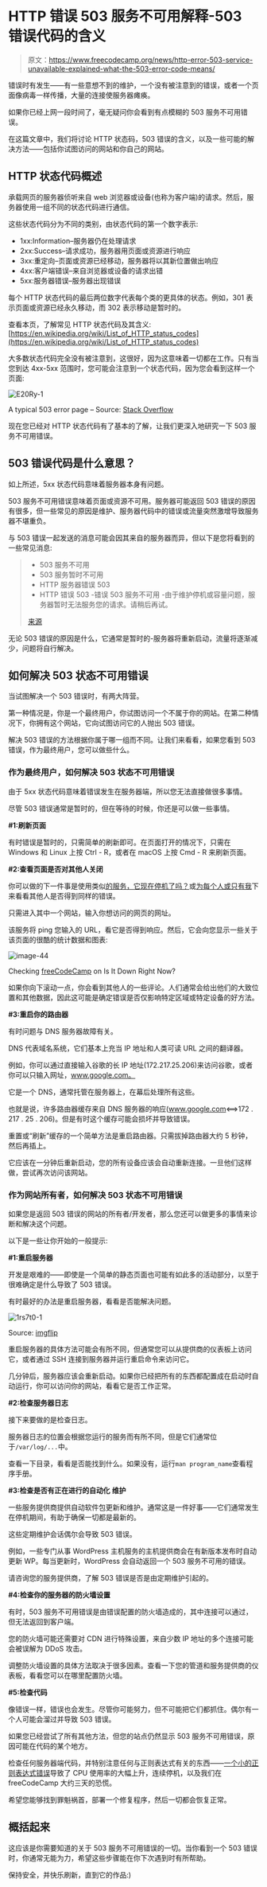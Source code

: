 # HTTP 错误 503 服务不可用解释-503 错误代码的含义

> 原文：<https://www.freecodecamp.org/news/http-error-503-service-unavailable-explained-what-the-503-error-code-means/>

错误时有发生——有一些意想不到的维护，一个没有被注意到的错误，或者一个页面像病毒一样传播，大量的连接使服务器瘫痪。

如果你已经上网一段时间了，毫无疑问你会看到有点模糊的 503 服务不可用错误。

在这篇文章中，我们将讨论 HTTP 状态码，503 错误的含义，以及一些可能的解决方法——包括你试图访问的网站和你自己的网站。

## HTTP 状态代码概述

承载网页的服务器侦听来自 web 浏览器或设备(也称为客户端)的请求。然后，服务器使用一组不同的状态代码进行通信。

这些状态代码分为不同的类别，由状态代码的第一个数字表示:

*   1xx:Information–服务器仍在处理请求
*   2xx:Success–请求成功，服务器用页面或资源进行响应
*   3xx:重定向–页面或资源已经移动，服务器将以其新位置做出响应
*   4xx:客户端错误–来自浏览器或设备的请求出错
*   5xx:服务器错误–服务器出现错误

每个 HTTP 状态代码的最后两位数字代表每个类的更具体的状态。例如，301 表示页面或资源已经永久移动，而 302 表示移动是暂时的。

查看本页，了解常见 HTTP 状态代码及其含义:[https://en.wikipedia.org/wiki/List_of_HTTP_status_codes](https://en.wikipedia.org/wiki/List_of_HTTP_status_codes)

大多数状态代码完全没有被注意到，这很好，因为这意味着一切都在工作。只有当您到达 4xx-5xx 范围时，您可能会注意到一个状态代码，因为您会看到这样一个页面:

![E20Ry-1](img/8feb52a2a9915e95b73d53a24b183698.png)

A typical 503 error page – Source: [Stack Overflow](https://stackoverflow.com/questions/27944151/asp-net-website-shows-503-service-unavailable-after-successful-publishing)

现在您已经对 HTTP 状态代码有了基本的了解，让我们更深入地研究一下 503 服务不可用错误。

## 503 错误代码是什么意思？

如上所述，5xx 状态代码意味着服务器本身有问题。

503 服务不可用错误意味着页面或资源不可用。服务器可能返回 503 错误的原因有很多，但一些常见的原因是维护、服务器代码中的错误或流量突然激增导致服务器不堪重负。

与 503 错误一起发送的消息可能会因其来自的服务器而异，但以下是您将看到的一些常见消息:

> - 503 服务不可用
> - 503 服务暂时不可用
> - HTTP 服务器错误 503
> - HTTP 错误 503
> -错误 503 服务不可用
> -由于维护停机或容量问题，服务器暂时无法服务您的请求。请稍后再试。
> 
> [来源](https://kinsta.com/blog/http-error-503/)

无论 503 错误的原因是什么，它通常是暂时的-服务器将重新启动，流量将逐渐减少，问题将自行解决。

## 如何解决 503 状态不可用错误

当试图解决一个 503 错误时，有两大阵营。

第一种情况是，你是一个最终用户，你试图访问一个不属于你的网站。在第二种情况下，你拥有这个网站，它向试图访问它的人抛出 503 错误。

解决 503 错误的方法根据你属于哪一组而不同。让我们来看看，如果您看到 503 错误，作为最终用户，您可以做些什么。

### 作为最终用户，如何解决 503 状态不可用错误

由于 5xx 状态代码意味着错误发生在服务器端，所以您无法直接做很多事情。

尽管 503 错误通常是暂时的，但在等待的时候，你还是可以做一些事情。

**#1:刷新页面**

有时错误是暂时的，只需简单的刷新即可。在页面打开的情况下，只需在 Windows 和 Linux 上按 Ctrl - R，或者在 macOS 上按 Cmd - R 来刷新页面。

**#2:查看页面是否对其他人关闭**

你可以做的下一件事是使用类似[的服务，它现在停机了吗？](https://www.isitdownrightnow.com/)或[为每个人或只有我](https://downforeveryoneorjustme.com/)下来看看其他人是否得到同样的错误。

只需进入其中一个网站，输入你想访问的网页的网址。

该服务将 ping 您输入的 URL，看它是否得到响应。然后，它会向您显示一些关于该页面的很酷的统计数据和图表:

![image-44](img/eccd0b4960cef75c320b6115d4c50316.png)

Checking [freeCodeCamp](https://www.freecodecamp.org/) on Is It Down Right Now?

如果你向下滚动一点，你会看到其他人的一些评论。人们通常会给出他们的大致位置和其他数据，因此这可能是确定错误是否仅影响特定区域或特定设备的好方法。

**#3:重启你的路由器**

有时问题与 DNS 服务器故障有关。

DNS 代表域名系统，它们基本上充当 IP 地址和人类可读 URL 之间的翻译器。

例如，你可以通过直接输入谷歌的长 IP 地址(172.217.25.206)来访问谷歌，或者你可以只输入网址，www.google.com。

它是一个 DNS，通常托管在服务器上，在幕后处理所有这些。

也就是说，许多路由器缓存来自 DNS 服务器的响应(www.google.com<==>172 . 217 . 25 . 206)。但是有时这个缓存可能会损坏并导致错误。

重置或“刷新”缓存的一个简单方法是重启路由器。只需拔掉路由器大约 5 秒钟，然后再插上。

它应该在一分钟后重新启动，您的所有设备应该会自动重新连接。一旦他们这样做，尝试再次访问该网站。

### 作为网站所有者，如何解决 503 状态不可用错误

如果您是返回 503 错误的网站的所有者/开发者，那么您还可以做更多的事情来诊断和解决这个问题。

以下是一些让你开始的一般提示:

**#1:重启服务器**

开发是艰难的——即使是一个简单的静态页面也可能有如此多的活动部分，以至于很难确定是什么导致了 503 错误。

有时最好的办法是重启服务器，看看是否能解决问题。

![1rs7t0-1](img/0c4355550ef43f97271467da424065c7.png)

Source: [imgflip](https://imgflip.com/i/1rs7t0)

重启服务器的具体方法可能会有所不同，但通常您可以从提供商的仪表板上访问它，或者通过 SSH 连接到服务器并运行重启命令来访问它。

几分钟后，服务器应该会重新启动。如果你已经把所有的东西都配置成在启动时自动运行，你可以访问你的网站，看看它是否工作正常。

**#2:检查服务器日志**

接下来要做的是检查日志。

服务器日志的位置会根据您运行的服务而有所不同，但是它们通常位于`/var/log/...`中。

查看一下目录，看看是否能找到什么。如果没有，运行`man program_name`查看程序手册。

**#3:检查是否有正在进行的自动化** **维护**

一些服务提供商提供自动软件包更新和维护。通常这是一件好事——它们通常发生在停机期间，有助于确保一切都是最新的。

这些定期维护会话偶尔会导致 503 错误。

例如，一些专门从事 WordPress 主机服务的主机提供商会在有新版本发布时自动更新 WP。每当更新时，WordPress 会自动返回一个 503 服务不可用的错误。

请咨询您的服务提供商，了解 503 错误是否是由定期维护引起的。

**#4:检查你的服务器的防火墙设置**

有时，503 服务不可用错误是由错误配置的防火墙造成的，其中连接可以通过，但无法返回到客户端。

您的防火墙可能还需要对 CDN 进行特殊设置，来自少数 IP 地址的多个连接可能会被误解为 DDoS 攻击。

调整防火墙设置的具体方法取决于很多因素。查看一下您的管道和服务提供商的仪表板，看看您可以在哪里配置防火墙。

**#5:检查代码**

像错误一样，错误也会发生。尽管你可能努力，但不可能把它们都抓住。偶尔有一个人可能会溜过并导致 503 错误。

如果您已经尝试了所有其他方法，但您的站点仍然显示 503 服务不可用错误，原因可能在代码的某个地方。

检查任何服务器端代码，并特别注意任何与正则表达式有关的东西——[一个小的正则表达式错误](https://www.freecodecamp.org/news/freecodecamp-servers-update-october-2019/)导致了 CPU 使用率的大幅上升，连续停机，以及我们在 freeCodeCamp 大约三天的恐慌。

希望您能够找到罪魁祸首，部署一个修复程序，然后一切都会恢复正常。

## 概括起来

这应该是你需要知道的关于 503 服务不可用错误的一切。当你看到一个 503 错误时，你通常无能为力，希望这些步骤能在你下次遇到时有所帮助。

保持安全，并快乐刷新，直到它的作品:)